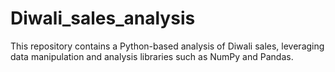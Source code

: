 # Diwali_sales_analysis
This repository contains a Python-based analysis of Diwali sales, leveraging data manipulation and analysis libraries such as NumPy and Pandas.
